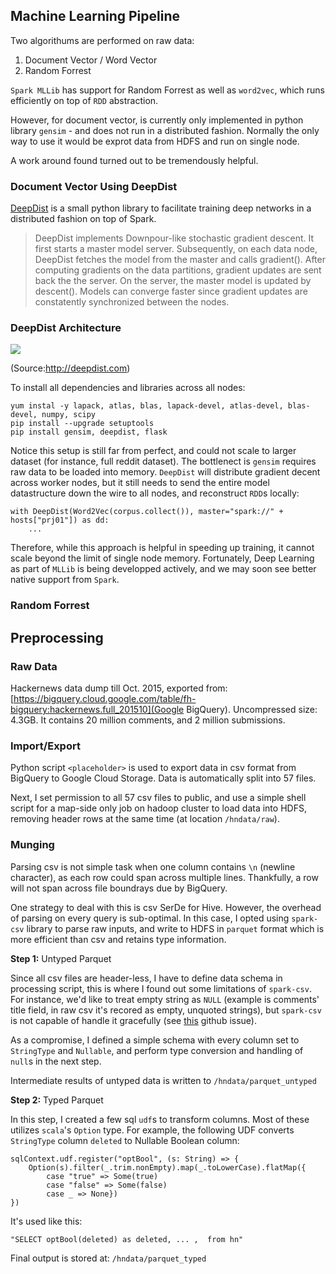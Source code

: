 ## Machine Learning Pipeline

Two algorithums are performed on raw data:

1. Document Vector / Word Vector
2. Random Forrest

`Spark MLLib` has support for Random Forrest as well as `word2vec`, which runs efficiently on top of `RDD` abstraction. 

However, for document vector, is currently only implemented in python library `gensim` - and does not run in a distributed fashion. Normally the only way to use it would be exprot data from HDFS and run on single node. 

A work around found [<placeholder>]() turned out to be tremendously helpful. 

### Document Vector Using DeepDist 

[DeepDist](http://deepdist.com/) is a small python library to facilitate training deep networks in a distributed fashion on top of Spark.

> DeepDist implements Downpour-like stochastic gradient descent. It first starts a master model server. Subsequently, on each data node, DeepDist fetches the model from the master and calls gradient(). After computing gradients on the data partitions, gradient updates are sent back the the server. On the server, the master model is updated by descent(). Models can converge faster since gradient updates are constatently synchronized between the nodes.

### DeepDist Architecture

![](http://deepdist.com/images/deepdistdesign.png)

(Source:http://deepdist.com)


To install all dependencies and libraries across all nodes:
```
yum instal -y lapack, atlas, blas, lapack-devel, atlas-devel, blas-devel, numpy, scipy
pip install --upgrade setuptools
pip install gensim, deepdist, flask
```

Notice this setup is still far from perfect, and could not scale to larger dataset (for instance, full reddit dataset). The bottlenect is `gensim` requires raw data to be loaded into memory. `DeepDist` will distribute gradient decent across worker nodes, but it still needs to send the entire model datastructure down the wire to all nodes, and reconstruct `RDD`s locally:

```
with DeepDist(Word2Vec(corpus.collect()), master="spark://" + hosts["prj01"]) as dd:
    ...
``` 

Therefore, while this approach is helpful in speeding up training, it cannot scale beyond the limit of single node memory. Fortunately, Deep Learning as part of `MLLib` is being developped actively, and we may soon see better native support from `Spark`. 

### Random Forrest 


## Preprocessing

### Raw Data

Hackernews data dump till Oct. 2015, exported from: [https://bigquery.cloud.google.com/table/fh-bigquery:hackernews.full_201510](Google BigQuery). Uncompressed size: 4.3GB. It contains 20 million comments, and 2 million submissions. 

### Import/Export 

Python script `<placeholder>` is used to export data in csv format from BigQuery to Google Cloud Storage. Data is automatically split into 57 files. 

Next, I set permission to all 57 csv files to public, and use a simple shell script for a map-side only job on hadoop cluster to load data into HDFS, removing header rows at the same time (at location `/hndata/raw`). 

### Munging

Parsing csv is not simple task when one column contains `\n` (newline character), as each row could span across multiple lines. Thankfully, a row will not span across file boundrays due by BigQuery. 

One strategy to deal with this is csv SerDe for Hive. However, the overhead of parsing on every query is sub-optimal. In this case, I opted using `spark-csv` library to parse raw inputs, and write to HDFS in `parquet` format which is more efficient than csv and retains type information. 

__Step 1:__ Untyped Parquet 

Since all csv files are header-less, I have to define data schema in processing script, this is where I found out some limitations of `spark-csv`. For instance, we'd like to treat empty string as `NULL` (example is comments' title field, in raw csv it's recored as empty, unquoted strings), but `spark-csv` is not capable of handle it gracefully (see [this](<placeholder>) github issue).

As a compromise, I defined a simple schema with every column set to `StringType` and `Nullable`, and perform type conversion and handling of `null`s in the next step. 

Intermediate results of untyped data is written to `/hndata/parquet_untyped`

__Step 2:__ Typed Parquet 

In this step, I created a few sql `udf`s to transform columns. Most of these utilizes `scala`'s `Option` type. For example, the following UDF converts `StringType` column `deleted` to Nullable Boolean column:
```
sqlContext.udf.register("optBool", (s: String) => {
    Option(s).filter(_.trim.nonEmpty).map(_.toLowerCase).flatMap({
        case "true" => Some(true)
        case "false" => Some(false)
        case _ => None})
})
```

It's used like this:
```
"SELECT optBool(deleted) as deleted, ... ,  from hn"
```

Final output is stored at: `/hndata/parquet_typed`

